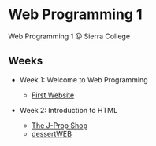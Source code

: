 # Web Programming 1
Web Programming 1 @ Sierra College

## Weeks
* Week 1: Welcome to Web Programming
    * [First Website](/week_1/first_website.html)

* Week 2: Introduction to HTML
    * [The J-Prop Shop](/week_2/tutorial/jprop.html)
    * [dessertWEB](/week_2/case_3/torte.html)